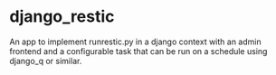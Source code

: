 # django_restic
An app to implement runrestic.py in a django context with an admin frontend and a configurable task that can be run on a schedule using django_q or similar.